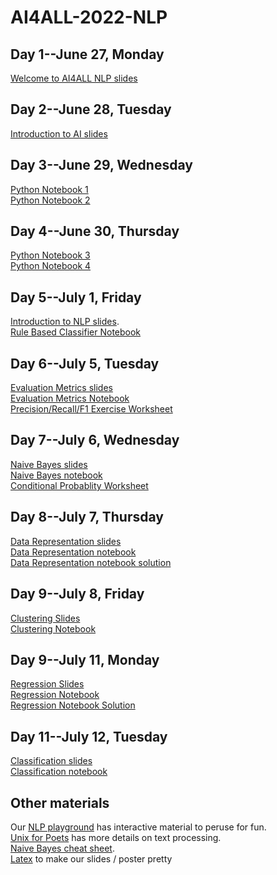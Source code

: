 # AI4ALL-2022-NLP
## Day 1--June 27, Monday
[Welcome to AI4ALL NLP slides](https://docs.google.com/presentation/d/1iSSInZ8Gi65CvYXkfj0cu83C7BUimOB_/edit#slide=id.p1)

## Day 2--June 28, Tuesday
[Introduction to AI slides](https://docs.google.com/presentation/d/1d8PBtA111ya7Bezbb4yQkgBbBWn-ibZi/edit#slide=id.p1)

## Day 3--June 29, Wednesday
[Python Notebook 1](https://colab.research.google.com/drive/16u1R4a_esZ1B6993HoUlZPdgKiFspVDs?usp=sharing#scrollTo=dIX2pxeOWSU4) <br /> 
[Python Notebook 2](https://colab.research.google.com/drive/1UzT1wjKcLY0p9fCX8o5RiwtOrvRK_vx6?usp=sharing)<br /> 


## Day 4--June 30, Thursday
[Python Notebook 3](https://colab.research.google.com/drive/1Kyc_8D5UZziUB8Am-0yRZ2jovOks2Gzg?usp=sharing)    
[Python Notebook 4](https://colab.research.google.com/drive/1KAOWPjO7Ek3dFnqw-Vz6ceaJc9tOdw11?usp=sharing)

## Day 5--July 1, Friday
[Introduction to NLP slides](https://docs.google.com/presentation/d/1E1On69Kt-3c4q3hPwxqXO-cW0cBVQjyg/edit?usp=sharing&ouid=115990656822910091874&rtpof=true&sd=true).   
[Rule Based Classifier Notebook](https://colab.research.google.com/drive/1tWKKrZVm2LE2BM5ha0BWXmgzuVU2IxEJ?authuser=1)

## Day 6--July 5, Tuesday
[Evaluation Metrics slides](https://docs.google.com/presentation/d/1hMlljrWPPkTXJMSzOl50h-UB-d0arJ6H/edit?usp=sharing&ouid=115990656822910091874&rtpof=true&sd=true)<br />
[Evaluation Metrics Notebook](https://colab.research.google.com/drive/1SnMa4yYj5M5jzTtYWIEzEeAm8r50p9WM?usp=sharing)<br /> 
[Precision/Recall/F1 Exercise Worksheet](https://docs.google.com/document/d/1bB_VVF49Y514-5QH1TR2UKYZ7Pf4XDW5PHI8gU1eD3E/edit?usp=sharing)<br /> 

## Day 7--July 6, Wednesday
[Naive Bayes slides](https://docs.google.com/presentation/d/1oCyZSIR5wjCuV9acx1G8vBLOsA3SSXHM/edit#slide=id.p1)  
[Naive Bayes notebook](https://drive.google.com/file/d/1rjArZIpp1LAIsRsHvY7MfD5koLEUZRCH/view?usp=sharing)  
[Conditional Probablity Worksheet](https://docs.google.com/document/d/1vjggwhzUM1OVN2znJ1v_rmILAShvgam6/edit?usp=sharing&ouid=105111448754032719430&rtpof=true&sd=true)  

## Day 8--July 7, Thursday
[Data Representation slides](https://docs.google.com/presentation/d/1fRp_jl4gVR8qxyWHfQAtu6TK1Gyd9y1K/edit?usp=sharing&ouid=115990656822910091874&rtpof=true&sd=true)  
[Data Representation notebook](https://colab.research.google.com/drive/1s5ZFkgVlu2klXwOBg-3H_9_eyO_wwBDx?usp=sharing)  
[Data Representation notebook solution](https://colab.research.google.com/drive/1DJZgFh75URRXTN1_OAM9xhiFm4Wn-25z?usp=sharing)

## Day 9--July 8, Friday
[Clustering Slides](https://docs.google.com/presentation/d/1Xg7m8c8uY4onKL1ihhPenQjJ1fYmoDty/edit#slide=id.p1)  
[Clustering Notebook](https://colab.research.google.com/drive/15hjb7nYK40K1gAXgMcNn8y57fyEbfPch?authuser=1)

## Day 9--July 11, Monday
[Regression Slides](https://docs.google.com/presentation/d/1nVo43_rzjZ_2mKIZZACPDVehO4QQoSlD/edit?usp=sharing&ouid=115990656822910091874&rtpof=true&sd=true)  
[Regression Notebook](https://colab.research.google.com/drive/1lNSrKlyxyGR_cW_i39lJ-iTTxm2yanme?usp=sharing)<br /> 
[Regression Notebook Solution](https://colab.research.google.com/drive/1XK4cx4ZCFegytKVxgGrSaSiPN-6fnuYb?usp=sharing)

## Day 11--July 12, Tuesday
[Classification slides](https://docs.google.com/presentation/d/1l1VETh0TWq5C-aKGNpxK8zY4UNSCo5mY/edit#slide=id.p1)  
[Classification notebook](https://colab.research.google.com/drive/1XF_-u17H3_DW7JBYPQV6DO5nxTr0-iG5?authuser=1)

## Other materials
Our [NLP playground](https://docs.google.com/document/d/1sQRM3exnko5kmz3yqWHN3eQ6Oc0-fqrf4LKVWpUGPuQ/edit) has interactive material to peruse for fun.  
[Unix for Poets](https://web.stanford.edu/class/cs124/kwc-unix-for-poets.pdf) has more details on text processing.  
[Naive Bayes cheat sheet](https://docs.google.com/document/d/1Z6WnbCQYtOsaoFAZc4VdXtCc9edGIlPBX9CulSwBVgo/edit).  
[Latex](http://latex2png.com/) to make our slides / poster pretty

